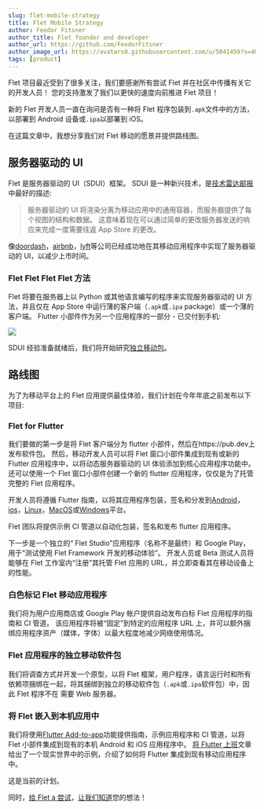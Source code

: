 ```yaml
---
slug: flet-mobile-strategy
title: Flet Mobile Strategy
author: Feodor Fitsner
author_title: Flet founder and developer
author_url: https://github.com/FeodorFitsner
author_image_url: https://avatars0.githubusercontent.com/u/5041459?s=400&v=4
tags: [product]
---
```


Flet 项目最近受到了很多关注，我们要感谢所有尝试 Flet 并在社区中传播有关它的开发人员！ 您的支持激发了我们以更快的速度向前推进 Flet 项目！

新的 Flet 开发人员一直在询问是否有一种将 Flet 程序包装到`.apk`文件中的方法，以部署到 Android 设备或`.ipa`以部署到 iOS。

在这篇文章中，我想分享我们对 Flet 移动的愿景并提供路线图。

## 服务器驱动的 UI

Flet 是服务器驱动的 UI（SDUI）框架。 SDUI 是一种新兴技术，是[技术雷达邮报](https://www.thoughtworks.com/en-ca/radar/techniques/server-driven-ui)中最好的描述:

> 服务器驱动的 UI 将渲染分离为移动应用中的通用容器，而服务器提供了每个视图的结构和数据。 这意味着现在可以通过简单的更改服务器发送的响应来完成一度需要往返 App Store 的更改。

像[doordash](https://doordash.engineering/2021/08/24/improving-development-velocity-with-generic-server-driven-ui-components/)，[airbnb](https://medium.com/airbnb-engineering/a-deep-dive-into-airbnbs-server-driven-ui-system-842244c5f5)，[lyft](https://podcasts.apple.com/us/podcast/server-driven-ui-with-kevin-fang-jeff-hurray/id1453587931?i=1000509742062)等公司已经成功地在其移动应用程序中实现了服务器驱动的 UI，以减少上市时间。

### Flet Flet Flet Flet 方法

Flet 将要在服务器上以 Python 或其他语言编写的程序来实现服务器驱动的 UI 方法，并且仅在 App Store 中运行薄的客户端（`.apk`或`.ipa` package）或一个薄的客户端。 Flutter 小部件作为另一个应用程序的一部分 - 已交付到手机:

<img src="/website/img/docs/getting-started/flet-highlevel-diagram.svg" className="screenshot-100" />

SDUI 经验准备就绪后，我们将开始研究[独立移动包](#standalone-mobile-package-for-flet-app)。

## 路线图

为了为移动平台上的 Flet 应用提供最佳体验，我们计划在今年年底之前发布以下项目:

### Flet for Flutter

我们要做的第一步是将 Flet 客户端分为 flutter 小部件，然后在https://pub.dev上发布软件包。
然后，移动开发人员可以将 Flet 窗口小部件集成到现有或新的 Flutter 应用程序中，以将动态服务器驱动的 UI 体验添加到核心应用程序功能中。 还可以使用一个 Flet 窗口小部件创建一个新的 flutter 应用程序，仅仅是为了托管完整的 Flet 应用程序。

开发人员将遵循 Flutter 指南，以将其应用程序包装，签名和分发到[Android](https://docs.flutter.dev/deployment/android)，[ios](https://docs.flutter.dev/deployment/ios)，[Linux](https://docs.flutter.dev/deployment/linux)，[MacOS](https://docs.flutter.dev/deployment/macos)或[Windows](https://docs.flutter.dev/deployment/windows)平台。

Flet 团队将提供示例 CI 管道以自动化包装，签名和发布 flutter 应用程序。

下一步是一个独立的“ Flet Studio”应用程序（名称不是最终）和 Google Play，用于“测试使用 Flet Framework 开发的移动体验”。 开发人员或 Beta 测试人员将能够在 Flet 工作室内“注册”其托管 Flet 应用的 URL，并立即查看其在移动设备上的性能。

### 白色标记 Flet 移动应用程序

我们将为用户应用商店或 Google Play 帐户提供自动发布白标 Flet 应用程序的指南和 CI 管道。 该应用程序将被“固定”到特定的应用程序 URL 上，并可以额外捆绑应用程序资产（媒体，字体）以最大程度地减少网络使用情况。

### Flet 应用程序的独立移动软件包

我们将调查方式并开发一个原型，以将 Flet 框架，用户程序，语言运行时和所有依赖项捆绑在一起，将其捆绑到独立的移动软件包（`.apk`或`.ipa`软件包）中，因此 Flet 程序不在 需要 Web 服务器。

### 将 Flet 嵌入到本机应用中

我们将使用[Flutter Add-to-app](https://docs.flutter.dev/development/add-to-app)功能提供指南，示例应用程序和 CI 管道，以将 Flet 小部件集成到现有的本机 Android 和 iOS 应用程序中。 [将 Flutter 上班](https://medium.com/flutter/put-flutter-to-work-95f5fdcc592e)文章给出了一个现实世界中的示例，介绍了如何将 Flutter 集成到现有移动应用程序中。

这是当前的计划。

同时，[给 Flet a 尝试](/docs/guides/python/getting-started)，[让我们知道](https://discord.gg/dzWXP8SHG8)您的想法！
